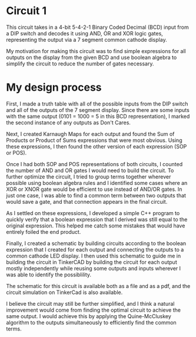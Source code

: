 # Circuit 1
  This circuit takes in a 4-bit 5-4-2-1 Binary Coded Decimal (BCD) input from a DIP switch and decodes it using AND, OR and XOR logic gates, representing the output via a 7 segment common cathode display.

  My motivation for making this circuit was to find simple expressions for all outputs on the display from the given BCD and use boolean algebra to simplify the circuit to reduce the number of gates necessary.

# My design process
  First, I made a truth table with all of the possible inputs from the DIP switch and all of the outputs of the 7 segment display. Since there are some inputs with the same output (0101 = 1000 = 5 in this BCD representation), I marked the second instance of any outputs as Don't Cares.

  Next, I created Karnaugh Maps for each output and found the Sum of Products or Product of Sums expressions that were most obvious. Using these expressions, I then found the other version of each expression (SOP or POS).

  Once I had both SOP and POS representations of both circuits, I counted the number of AND and OR gates I would need to build the circuit. To further optimize the circuit, I tried to group terms together wherever possible using boolean algebra rules and I identified some cases where an XOR or XNOR gate would be efficient to use instead of AND/OR gates. In just one case, I was able to find a common term between two outputs that would save a gate, and that connection appears in the final circuit.

  As I settled on these expressions, I developed a simple C++ program to quickly verify that a boolean expression that I derived was still equal to the original expression. This helped me catch some mistakes that would have entirely foiled the end product.

  Finally, I created a schematic by building circuits according to the boolean expression that I created for each output and connecting the outputs to a common cathode LED display. I then used this schematic to guide me in building the circuit in TinkerCAD by building the circuit for each output mostly independently while reusing some outputs and inputs wherever I was able to identify the possiblility.

  The schematic for this circuit is available both as a file and as a pdf, and the circuit simulation on TinkerCad is also available.

  I believe the circuit may still be further simplified, and I think a natural improvement would come from finding the  optimal circuit to achieve the same output. I would achieve this by applying the Quine-McCluskey algorithm to the outputs simultaneously to efficiently find the common terms.
